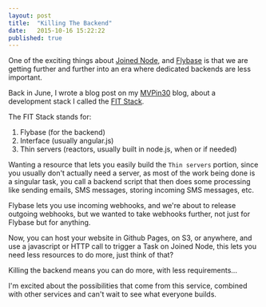 ```yaml
---
layout: post
title:  "Killing The Backend"
date:   2015-10-16 15:22:22
published: true
---
```


One of the exciting things about [Joined Node](https://joinednode.com), and [Flybase](https://flybase.io) is that we are getting further and further into an era where dedicated backends are less important.

Back in June, I wrote a blog post on my [MVPin30](http://mvpin30.com/2015/06/29/fit-stack/) blog, about a development stack I called the [FIT Stack](https://github.com/flybaseio/fit-stack/).

The FIT Stack stands for:

1. Flybase (for the backend)
2. Interface (usually angular.js)
3. Thin servers (reactors, usually built in node.js, when or if needed)

Wanting a resource that lets you easily build the `Thin servers` portion, since you usually don't actually need a server, as most of the work being done is a singular task, you call a backend script that then does some processing like sending emails, SMS messages, storing incoming SMS messages, etc.

Flybase lets you use incoming webhooks, and we're about to release outgoing webhooks, but we wanted to take webhooks further, not just for Flybase but for anything.

Now, you can host your website in Github Pages, on S3, or anywhere, and use a javascript or HTTP call to trigger a Task on Joined Node, this lets you need less resources to do more, just think of that?

Killing the backend means you can do more, with less requirements...

I'm excited about the possibilities that come from this service, combined with other services and can't wait to see what everyone builds.